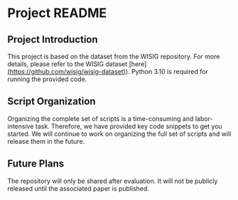 # Project README

## Project Introduction
This project is based on the dataset from the WISIG repository. For more details, please refer to the WISIG dataset [here][(https://github.com/wisig/wisig-dataset)](https://github.com/WiSig-dataset/wisig-examples)). Python 3.10 is required for running the provided code.

## Script Organization
Organizing the complete set of scripts is a time-consuming and labor-intensive task. Therefore, we have provided key code snippets to get you started. We will continue to work on organizing the full set of scripts and will release them in the future.

## Future Plans
The repository will only be shared after evaluation. It will not be publicly released until the associated paper is published.
